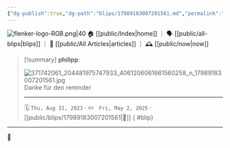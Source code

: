 ```yaml
---
{"dg-publish":true,"dg-path":"blips/17989183007201561.md","permalink":"/blips/17989183007201561/","title":"philipp on instagram @ 2023-08-31"}
---
```



<div class="transclusion internal-embed is-loaded"><div class="markdown-embed">




![flenker-logo-RGB.png|40](/img/user/attachments/flenker-logo-RGB.png)
🏠 [[public/Index\|home]]  ⋮ 🗣️ [[public/all-blips\|blips]] ⋮  📝 [[public/All Articles\|articles]]  ⋮ 🕰️ [[public/now\|now]]


</div></div>


> [!summary] **philipp**:
>
> ![371742061_204481975747933_4061206061661560258_n_17989183007201561.jpg](/img/user/attachments/371742061_204481975747933_4061206061661560258_n_17989183007201561.jpg)
> Danke für den reminder
> - - -
>
> 🗓️ <code>Thu, Aug 31, 2023</code>  · ✏️ <code> Fri, May 2, 2025</code>  · [[public/blips/17989183007201561\|🔗]]
{ #blip}


- - -

 👾
